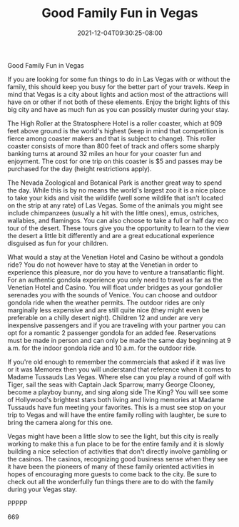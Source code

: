 ﻿---
title: "Good Family Fun in Vegas"
date: 2021-12-04T09:30:25-08:00
description: "Text Tips for Web Success"
featured_image: "/images/Text.jpg"
tags: ["Text"]
---

Good Family Fun in Vegas

If you are looking for some fun things to do in Las Vegas with or without the family, this should keep you busy for the better part of your travels. Keep in mind that Vegas is a city about lights and action most of the attractions will have on or other if not both of these elements. Enjoy the bright lights of this big city and have as much fun as you can possibly muster during your stay.

The High Roller at the Stratosphere Hotel is a roller coaster, which at 909 feet above ground is the world's highest (keep in mind that competition is fierce among coaster makers and that is subject to change). This roller coaster consists of more than 800 feet of track and offers some sharply banking turns at around 32 miles an hour for your coaster fun and enjoyment. The cost for one trip on this coaster is $5 and passes may be purchased for the day (height restrictions apply). 

The Nevada Zoological and Botanical Park is another great way to spend the day. While this is by no means the world's largest zoo it is a nice place to take your kids and visit the wildlife (well some wildlife that isn't located on the strip at any rate) of Las Vegas. Some of the animals you might see include chimpanzees (usually a hit with the little ones), emus, ostriches, wallabies, and flamingos. You can also choose to take a full or half day eco tour of the desert. These tours give you the opportunity to learn to the view the desert a little bit differently and are a great educational experience disguised as fun for your children.

What would a stay at the Venetian Hotel and Casino be without a gondola ride? You do not however have to stay at the Venetian in order to experience this pleasure, nor do you have to venture a transatlantic flight. For an authentic gondola experience you only need to travel as far as the Venetian Hotel and Casino. You will float under bridges as your gondolier serenades you with the sounds of Venice. You can choose and outdoor gondola ride when the weather permits. The outdoor rides are only marginally less expensive and are still quite nice (they might even be preferable on a chilly desert night). Children 12 and under are very inexpensive passengers and if you are traveling with your partner you can opt for a romantic 2 passenger gondola for an added fee. Reservations must be made in person and can only be made the same day beginning at 9 a.m. for the indoor gondola ride and 10 a.m. for the outdoor ride.

If you're old enough to remember the commercials that asked if it was live or it was Memorex then you will understand that reference when it comes to Madame Tussauds Las Vegas. Where else can you play a round of golf with Tiger, sail the seas with Captain Jack Sparrow, marry George Clooney, become a playboy bunny, and sing along side The King? You will see some of Hollywood's brightest stars both living and living memories at Madame Tussauds have fun meeting your favorites. This is a must see stop on your trip to Vegas and will have the entire family rolling with laughter, be sure to bring the camera along for this one.

Vegas might have been a little slow to see the light, but this city is really working to make this a fun place to be for the entire family and it is slowly building a nice selection of activities that don't directly involve gambling or the casinos. The casinos, recognizing good business sense when they see it have been the pioneers of many of these family oriented activities in hopes of encouraging more guests to come back to the city. Be sure to check out all the wonderfully fun things there are to do with the family during your Vegas stay. 

PPPPP

669


